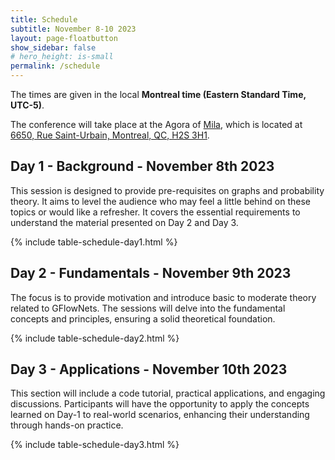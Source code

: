 ```yaml
---
title: Schedule
subtitle: November 8-10 2023
layout: page-floatbutton
show_sidebar: false
# hero_height: is-small
permalink: /schedule
---
```


<!-- {% include button-light.html message="The event will also be streamed on YouTube!" link="#" %} -->

The times are given in the local **Montreal time (Eastern Standard Time, UTC-5)**.

The conference will take place at the Agora of [Mila](https://mila.quebec/), which is located at [6650, Rue Saint-Urbain, Montreal, QC, H2S 3H1](https://www.openstreetmap.org/way/222246924).

## Day 1 - Background - November 8th 2023

This session is designed to provide pre-requisites on graphs and probability theory. It aims to level the audience who may feel a little behind on these topics or would like a refresher. It covers the essential requirements to understand the material presented on Day 2 and Day 3.

{% include table-schedule-day1.html %}

## Day 2 - Fundamentals - November 9th 2023

The focus is to provide motivation and introduce basic to moderate theory related to GFlowNets. The sessions will delve into the fundamental concepts and principles, ensuring a solid theoretical foundation.

{% include table-schedule-day2.html %}

## Day 3 - Applications - November 10th 2023

This section will include a code tutorial, practical applications, and engaging discussions. Participants will have the opportunity to apply the concepts learned on Day-1 to real-world scenarios, enhancing their understanding through hands-on practice.

{% include table-schedule-day3.html %}

